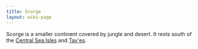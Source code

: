 ```yaml
---
title: Scorge
layout: wiki-page
---
```


Scorge is a smaller continent covered by jungle and desert. It rests south of the [Central Sea Isles](Central-Sea-Isles) and [Tav'es](Tav'esh).